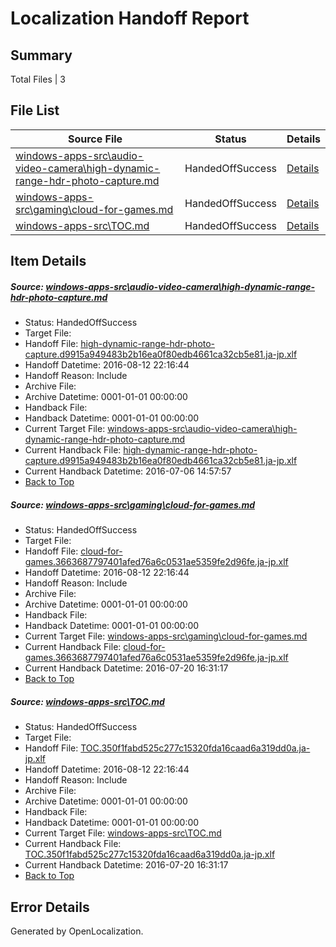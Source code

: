# <a name='report-top'></a> Localization Handoff Report

## Summary
 Total Files | 3

## File List
 Source File | Status | Details 
 ----------- | ------ | ------- 
 [windows-apps-src\audio-video-camera\high-dynamic-range-hdr-photo-capture.md](https://github.com/Microsoft/windows-apps/blob/cd711c2a5eb718521e3bf04ea7d37929dec5fb05/windows-apps-src/audio-video-camera/high-dynamic-range-hdr-photo-capture.md) | HandedOffSuccess | [Details](#204e997ebb8484a7a661422b8060fe885bd561a21621)
 [windows-apps-src\gaming\cloud-for-games.md](https://github.com/Microsoft/windows-apps/blob/0725ba7bad3d218c0198114f853ff64eb1d42c63/windows-apps-src/gaming/cloud-for-games.md) | HandedOffSuccess | [Details](#a868dc76815a3c1e427198fde7217bb86ee69a2f3439)
 [windows-apps-src\TOC.md](https://github.com/Microsoft/windows-apps/blob/8ea3d33e6a973937fb46c67fe7415dd36406da6a/windows-apps-src/TOC.md) | HandedOffSuccess | [Details](#deed75e20256995ac9eb7d71d708e07df02b95e87927)

## Item Details
##### <a name='204e997ebb8484a7a661422b8060fe885bd561a21621'></a> Source: [windows-apps-src\audio-video-camera\high-dynamic-range-hdr-photo-capture.md](https://github.com/Microsoft/windows-apps/blob/cd711c2a5eb718521e3bf04ea7d37929dec5fb05/windows-apps-src/audio-video-camera/high-dynamic-range-hdr-photo-capture.md)
* Status: HandedOffSuccess
* Target File: 
* Handoff File: [high-dynamic-range-hdr-photo-capture.d9915a949483b2b16ea0f80edb4661ca32cb5e81.ja-jp.xlf](https://github.com/Microsoft/WDG.handoff/blob/3f42922fc8344ee5037405b0751a62d6b9903988/ol-handoff/Microsoft/windows-apps.ja-jp/master/high-dynamic-range-hdr-photo-capture.d9915a949483b2b16ea0f80edb4661ca32cb5e81.ja-jp.xlf)
* Handoff Datetime: 2016-08-12 22:16:44
* Handoff Reason: Include
* Archive File: 
* Archive Datetime: 0001-01-01 00:00:00
* Handback File: 
* Handback Datetime: 0001-01-01 00:00:00
* Current Target File: [windows-apps-src\audio-video-camera\high-dynamic-range-hdr-photo-capture.md](https://github.com/Microsoft/windows-apps.ja-jp/blob/50184089ee68f46cd2f416adf3a3994777b91210/windows-apps-src/audio-video-camera/high-dynamic-range-hdr-photo-capture.md)
* Current Handback File: [high-dynamic-range-hdr-photo-capture.d9915a949483b2b16ea0f80edb4661ca32cb5e81.ja-jp.xlf](https://github.com/Microsoft/WDG.handback/blob/4b30c8e256811740592ee2bde985c1f06955abde/ol-handback/Microsoft/windows-apps.ja-jp/master/high-dynamic-range-hdr-photo-capture.d9915a949483b2b16ea0f80edb4661ca32cb5e81.ja-jp.xlf)
* Current Handback Datetime: 2016-07-06 14:57:57
* [Back to Top](#report-top)

##### <a name='a868dc76815a3c1e427198fde7217bb86ee69a2f3439'></a> Source: [windows-apps-src\gaming\cloud-for-games.md](https://github.com/Microsoft/windows-apps/blob/0725ba7bad3d218c0198114f853ff64eb1d42c63/windows-apps-src/gaming/cloud-for-games.md)
* Status: HandedOffSuccess
* Target File: 
* Handoff File: [cloud-for-games.3663687797401afed76a6c0531ae5359fe2d96fe.ja-jp.xlf](https://github.com/Microsoft/WDG.handoff/blob/3f42922fc8344ee5037405b0751a62d6b9903988/ol-handoff/Microsoft/windows-apps.ja-jp/master/cloud-for-games.3663687797401afed76a6c0531ae5359fe2d96fe.ja-jp.xlf)
* Handoff Datetime: 2016-08-12 22:16:44
* Handoff Reason: Include
* Archive File: 
* Archive Datetime: 0001-01-01 00:00:00
* Handback File: 
* Handback Datetime: 0001-01-01 00:00:00
* Current Target File: [windows-apps-src\gaming\cloud-for-games.md](https://github.com/Microsoft/windows-apps.ja-jp/blob/bb8e3c217182fd3ae9fd7c331e3722f1189b5569/windows-apps-src/gaming/cloud-for-games.md)
* Current Handback File: [cloud-for-games.3663687797401afed76a6c0531ae5359fe2d96fe.ja-jp.xlf](https://github.com/Microsoft/WDG.handback/blob/5fbfce34d71b9c9ce97b3692f989d8e628c65b51/ol-handback/Microsoft/windows-apps.ja-jp/master/cloud-for-games.3663687797401afed76a6c0531ae5359fe2d96fe.ja-jp.xlf)
* Current Handback Datetime: 2016-07-20 16:31:17
* [Back to Top](#report-top)

##### <a name='deed75e20256995ac9eb7d71d708e07df02b95e87927'></a> Source: [windows-apps-src\TOC.md](https://github.com/Microsoft/windows-apps/blob/8ea3d33e6a973937fb46c67fe7415dd36406da6a/windows-apps-src/TOC.md)
* Status: HandedOffSuccess
* Target File: 
* Handoff File: [TOC.350f1fabd525c277c15320fda16caad6a319dd0a.ja-jp.xlf](https://github.com/Microsoft/WDG.handoff/blob/3f42922fc8344ee5037405b0751a62d6b9903988/ol-handoff/Microsoft/windows-apps.ja-jp/master/TOC.350f1fabd525c277c15320fda16caad6a319dd0a.ja-jp.xlf)
* Handoff Datetime: 2016-08-12 22:16:44
* Handoff Reason: Include
* Archive File: 
* Archive Datetime: 0001-01-01 00:00:00
* Handback File: 
* Handback Datetime: 0001-01-01 00:00:00
* Current Target File: [windows-apps-src\TOC.md](https://github.com/Microsoft/windows-apps.ja-jp/blob/bb8e3c217182fd3ae9fd7c331e3722f1189b5569/windows-apps-src/TOC.md)
* Current Handback File: [TOC.350f1fabd525c277c15320fda16caad6a319dd0a.ja-jp.xlf](https://github.com/Microsoft/WDG.handback/blob/5fbfce34d71b9c9ce97b3692f989d8e628c65b51/ol-handback/Microsoft/windows-apps.ja-jp/master/TOC.350f1fabd525c277c15320fda16caad6a319dd0a.ja-jp.xlf)
* Current Handback Datetime: 2016-07-20 16:31:17
* [Back to Top](#report-top)


## Error Details

Generated by OpenLocalization.
